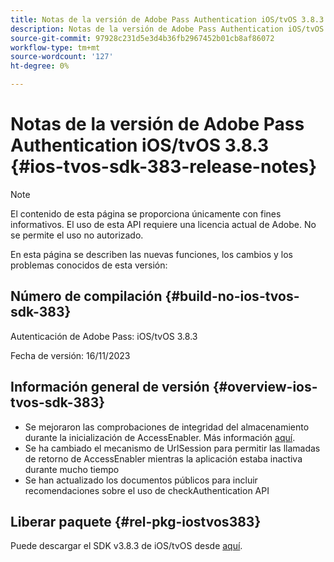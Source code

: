 ```yaml
---
title: Notas de la versión de Adobe Pass Authentication iOS/tvOS 3.8.3
description: Notas de la versión de Adobe Pass Authentication iOS/tvOS 3.8.3
source-git-commit: 97928c231d5e3d4b36fb2967452b01cb8af86072
workflow-type: tm+mt
source-wordcount: '127'
ht-degree: 0%

---
```


# Notas de la versión de Adobe Pass Authentication iOS/tvOS 3.8.3 {#ios-tvos-sdk-383-release-notes}

>[!NOTE]
>
>El contenido de esta página se proporciona únicamente con fines informativos. El uso de esta API requiere una licencia actual de Adobe. No se permite el uso no autorizado.

En esta página se describen las nuevas funciones, los cambios y los problemas conocidos de esta versión:

## Número de compilación {#build-no-ios-tvos-sdk-383}

Autenticación de Adobe Pass: iOS/tvOS 3.8.3

Fecha de versión: 16/11/2023



## Información general de versión {#overview-ios-tvos-sdk-383}

* Se mejoraron las comprobaciones de integridad del almacenamiento durante la inicialización de AccessEnabler. Más información [aquí](/help/authentication/iostvos-sdk-storage-integrity-checks.md).
* Se ha cambiado el mecanismo de UrlSession para permitir las llamadas de retorno de AccessEnabler mientras la aplicación estaba inactiva durante mucho tiempo
* Se han actualizado los documentos públicos para incluir recomendaciones sobre el uso de checkAuthentication API


## Liberar paquete {#rel-pkg-iostvos383}

Puede descargar el SDK v3.8.3 de iOS/tvOS desde [aquí](https://tve.zendesk.com/hc/en-us/articles/204963209-iOS-tvOS-Native-AccessEnabler-Library).
